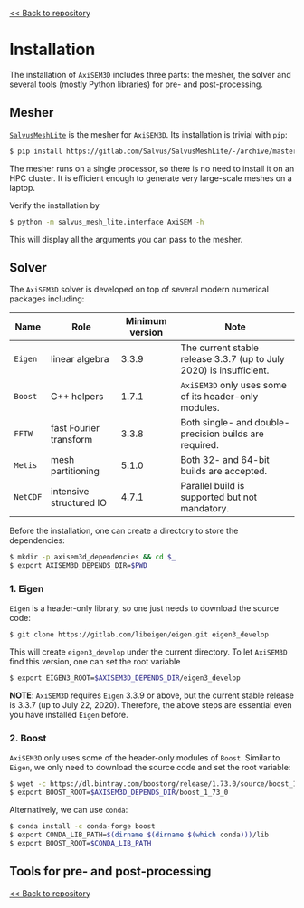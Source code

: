 [<< Back to repository](https://github.com/kuangdai/AxiSEM-3D)


# Installation
The installation of `AxiSEM3D` includes three parts: the mesher, the solver and several tools (mostly Python libraries) for pre- and post-processing. 


## Mesher
[`SalvusMeshLite`](https://gitlab.com/Salvus/SalvusMeshLite) is the mesher for `AxiSEM3D`. Its installation is trivial with `pip`: 
```bash
$ pip install https://gitlab.com/Salvus/SalvusMeshLite/-/archive/master/SalvusMeshLite-master.zip
```
The mesher runs on a single processor, so there is no need to install it on an HPC cluster. It is efficient enough to generate very large-scale meshes on a laptop.

Verify the installation by
```bash
$ python -m salvus_mesh_lite.interface AxiSEM -h
```
This will display all the arguments you can pass to the mesher. 


## Solver

The `AxiSEM3D` solver is developed on top of several modern numerical packages including:

Name|Role|Minimum version|Note
--- | --- | ---|---
`Eigen` | linear algebra | 3.3.9 | The current stable release 3.3.7 (up to July 2020) is insufficient.
`Boost` | C++ helpers | 1.7.1 | `AxiSEM3D` only uses some of its header-only modules.
`FFTW` | fast Fourier transform | 3.3.8 | Both single- and double-precision builds are required.
`Metis` | mesh partitioning | 5.1.0 | Both 32- and 64-bit builds are accepted.
`NetCDF` | intensive structured IO | 4.7.1 | Parallel build is supported but not mandatory.

Before the installation, one can create a directory to store the dependencies:
```bash
$ mkdir -p axisem3d_dependencies && cd $_
$ export AXISEM3D_DEPENDS_DIR=$PWD
```


### 1. Eigen
`Eigen` is a header-only library, so one just needs to download the source code:
```bash
$ git clone https://gitlab.com/libeigen/eigen.git eigen3_develop
```
This will create `eigen3_develop` under the current directory. To let `AxiSEM3D` find this version, one can set the root variable
```bash
$ export EIGEN3_ROOT=$AXISEM3D_DEPENDS_DIR/eigen3_develop
``` 

<strong>NOTE</strong>: `AxiSEM3D` requires `Eigen` 3.3.9 or above, but the current stable release is 3.3.7 (up to July 22, 2020). Therefore, the above steps are essential even you have installed `Eigen` before. 


### 2. Boost
`AxiSEM3D` only uses some of the header-only modules of `Boost`. Similar to `Eigen`, we only need to download the source code and set the root variable:

```bash
$ wget -c https://dl.bintray.com/boostorg/release/1.73.0/source/boost_1_73_0.tar.bz2 -O - | tar -x
$ export BOOST_ROOT=$AXISEM3D_DEPENDS_DIR/boost_1_73_0
```

Alternatively, we can use `conda`: 
```bash
$ conda install -c conda-forge boost
$ export CONDA_LIB_PATH=$(dirname $(dirname $(which conda)))/lib
$ export BOOST_ROOT=$CONDA_LIB_PATH
``` 



## Tools for pre- and post-processing




[<< Back to repository](https://github.com/kuangdai/AxiSEM-3D)
<!--stackedit_data:
eyJoaXN0b3J5IjpbLTc5NzgyNTcxMSwtOTkzOTA1Njc3LC0xMz
YxMzk3OTMzLC0yMTE2NjQzODQyLDEyMTQwMjEyMiwtMTkzMjky
NDI3NiwtNjMzNzc2OTY0LC0xMjc5MzU0OTE0LDEyMTYxOTcxND
UsLTEzMjcwMjYyNTAsLTEzODE5NzQzNjgsNDY2ODcwNjgyLC0x
NjQ3MDc4OTA5LC0xMzgzNzcwMjA2LC0xNzQ5MDU4NTA1LDEzNz
E4ODg1OCwtMzMyNzk0ODY3LC0xNzM3NTg1MTk1LC01Mjg5MzU5
NjEsMTEwNzA2ODY2MF19
-->
